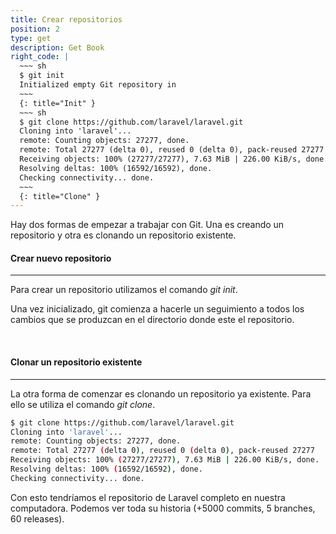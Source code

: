 ```yaml
---
title: Crear repositorios
position: 2
type: get
description: Get Book
right_code: |
  ~~~ sh
  $ git init
  Initialized empty Git repository in
  ~~~
  {: title="Init" }
  ~~~ sh
  $ git clone https://github.com/laravel/laravel.git
  Cloning into 'laravel'...
  remote: Counting objects: 27277, done.
  remote: Total 27277 (delta 0), reused 0 (delta 0), pack-reused 27277
  Receiving objects: 100% (27277/27277), 7.63 MiB | 226.00 KiB/s, done.
  Resolving deltas: 100% (16592/16592), done.
  Checking connectivity... done.
  ~~~
  {: title="Clone" }
---
```

Hay dos formas de empezar a trabajar con Git. Una es creando un repositorio y otra es clonando un repositorio existente.

#### Crear nuevo repositorio
------
Para crear un repositorio utilizamos el comando *git init*.


Una vez inicializado, git comienza a hacerle un seguimiento a todos los cambios que se produzcan en el directorio donde este el repositorio.

<br>

#### Clonar un repositorio existente
------
La otra forma de comenzar es clonando un repositorio ya existente. Para ello se utiliza el comando *git clone*. 

```sh
$ git clone https://github.com/laravel/laravel.git
Cloning into 'laravel'...
remote: Counting objects: 27277, done.
remote: Total 27277 (delta 0), reused 0 (delta 0), pack-reused 27277
Receiving objects: 100% (27277/27277), 7.63 MiB | 226.00 KiB/s, done.
Resolving deltas: 100% (16592/16592), done.
Checking connectivity... done.
```

Con esto tendríamos el repositorio de Laravel completo en nuestra computadora. Podemos ver toda su historia (+5000 commits, 5 branches, 60 releases).







